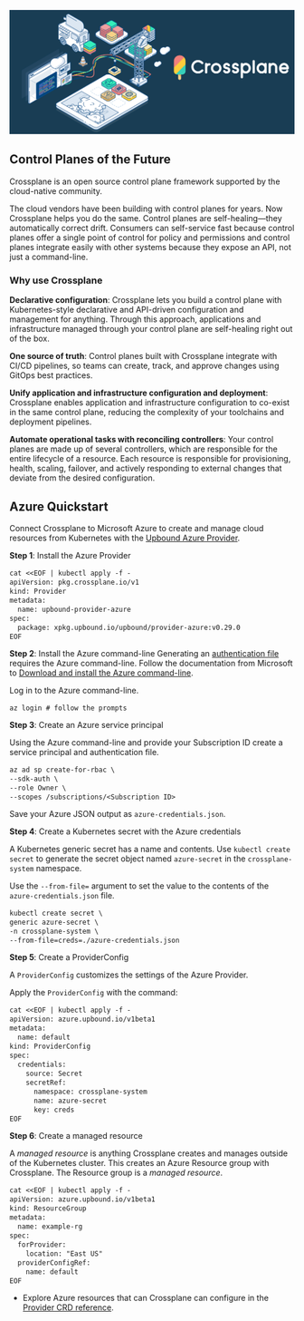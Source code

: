 ![crossplane](crossplane.png)

## Control Planes of the Future

Crossplane is an open source control plane framework supported by the cloud-native community.

The cloud vendors have been building with control planes for years. Now Crossplane helps you do the same. Control planes are self-healing—they automatically correct drift. Consumers can self-service fast because control planes offer a single point of control for policy and permissions and control planes integrate easily with other systems because they expose an API, not just a command-line.

### Why use Crossplane



**Declarative configuration**: Crossplane lets you build a control plane with Kubernetes-style declarative and API-driven configuration and management for anything. Through this approach, applications and infrastructure managed through your control plane are self-healing right out of the box.

**One source of truth**: Control planes built with Crossplane integrate with CI/CD pipelines, so teams can create, track, and approve changes using GitOps best practices.

**Unify application and infrastructure configuration and deployment**: Crossplane enables application and infrastructure configuration to co-exist in the same control plane, reducing the complexity of your toolchains and deployment pipelines.

**Automate operational tasks with reconciling controllers**: Your control planes are made up of several controllers, which are responsible for the entire lifecycle of a resource. Each resource is responsible for provisioning, health, scaling, failover, and actively responding to external changes that deviate from the desired configuration.

## Azure Quickstart

Connect Crossplane to Microsoft Azure to create and manage cloud resources from Kubernetes with the [Upbound Azure Provider](https://marketplace.upbound.io/providers/upbound/provider-azure).


**Step 1**: Install the Azure Provider

```
cat <<EOF | kubectl apply -f -
apiVersion: pkg.crossplane.io/v1
kind: Provider
metadata:
  name: upbound-provider-azure
spec:
  package: xpkg.upbound.io/upbound/provider-azure:v0.29.0
EOF
```


**Step 2**: Install the Azure command-line Generating an  [authentication file](https://docs.microsoft.com/en-us/azure/developer/go/azure-sdk-authorization#use-file-based-authentication)  requires the Azure command-line. Follow the documentation from Microsoft to  [Download and install the Azure command-line](https://docs.microsoft.com/en-us/cli/azure/install-azure-cli).

Log in to the Azure command-line.

```
az login # follow the prompts
```

**Step 3**: Create an Azure service principal

Using the Azure command-line and provide your Subscription ID create a service principal and authentication file.

```
az ad sp create-for-rbac \
--sdk-auth \
--role Owner \
--scopes /subscriptions/<Subscription ID> 
```

Save your Azure JSON output as `azure-credentials.json`.

**Step 4**: Create a Kubernetes secret with the Azure credentials

A Kubernetes generic secret has a name and contents. Use  `kubectl create secret`  to generate the secret object named  `azure-secret`  in the  `crossplane-system`  namespace.

Use the  `--from-file=`  argument to set the value to the contents of the  `azure-credentials.json`  file.

```
kubectl create secret \
generic azure-secret \
-n crossplane-system \
--from-file=creds=./azure-credentials.json
```

**Step 5**: Create a ProviderConfig

A  `ProviderConfig`  customizes the settings of the Azure Provider.

Apply the  `ProviderConfig`  with the command:

```
cat <<EOF | kubectl apply -f -
apiVersion: azure.upbound.io/v1beta1
metadata:
  name: default
kind: ProviderConfig
spec:
  credentials:
    source: Secret
    secretRef:
      namespace: crossplane-system
      name: azure-secret
      key: creds
EOF
```

**Step 6**: Create a managed resource

A _managed resource_ is anything Crossplane creates and manages outside of the Kubernetes cluster. This creates an Azure Resource group with Crossplane. The Resource group is a _managed resource_.

```
cat <<EOF | kubectl apply -f -
apiVersion: azure.upbound.io/v1beta1
kind: ResourceGroup
metadata:
  name: example-rg
spec:
  forProvider:
    location: "East US"
  providerConfigRef:
    name: default
EOF
```

-   Explore Azure resources that can Crossplane can configure in the  [Provider CRD reference](https://marketplace.upbound.io/providers/upbound/provider-azure/latest/crds).

